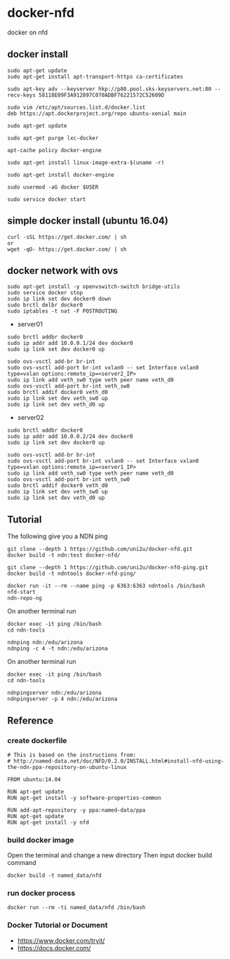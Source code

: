 # docker-nfd
docker on nfd

## docker install

```
sudo apt-get update
sudo apt-get install apt-transport-https ca-certificates

sudo apt-key adv --keyserver hkp://p80.pool.sks-keyservers.net:80 --recv-keys 58118E89F3A912897C070ADBF76221572C52609D

sudo vim /etc/apt/sources.list.d/docker.list
deb https://apt.dockerproject.org/repo ubuntu-xenial main

sudo apt-get update

sudo apt-get purge lxc-docker

apt-cache policy docker-engine

sudo apt-get install linux-image-extra-$(uname -r)

sudo apt-get install docker-engine

sudo usermod -aG docker $USER

sudo service docker start
```

## simple docker install (ubuntu 16.04)

```
curl -sSL https://get.docker.com/ | sh
or
wget -qO- https://get.docker.com/ | sh
```

## docker network with ovs

```
sudo apt-get install -y openvswitch-switch bridge-utils
sudo service docker stop
sudo ip link set dev docker0 down
sudo brctl delbr docker0
sudo iptables -t nat -F POSTROUTING
```

* server01
```
sudo brctl addbr docker0
sudo ip addr add 10.0.0.1/24 dev docker0
sudo ip link set dev docker0 up

sudo ovs-vsctl add-br br-int
sudo ovs-vsctl add-port br-int vxlan0 -- set Interface vxlan0 type=vxlan options:remote_ip=<server2_IP>
sudo ip link add veth_sw0 type veth peer name veth_d0
sudo ovs-vsctl add-port br-int veth_sw0
sudo brctl addif docker0 veth_d0
sudo ip link set dev veth_sw0 up
sudo ip link set dev veth_d0 up
```

* server02
```
sudo brctl addbr docker0
sudo ip addr add 10.0.0.2/24 dev docker0
sudo ip link set dev docker0 up

sudo ovs-vsctl add-br br-int
sudo ovs-vsctl add-port br-int vxlan0 -- set Interface vxlan0 type=vxlan options:remote_ip=<server1_IP>
sudo ip link add veth_sw0 type veth peer name veth_d0
sudo ovs-vsctl add-port br-int veth_sw0
sudo brctl addif docker0 veth_d0
sudo ip link set dev veth_sw0 up
sudo ip link set dev veth_d0 up
```

## Tutorial

The following give you a NDN ping

```
git clone --depth 1 https://github.com/uni2u/docker-nfd.git
docker build -t ndn:test docker-nfd/

git clone --depth 1 https://github.com/uni2u/docker-nfd-ping.git
docker build -t ndntools docker-nfd-ping/

docker run -it --rm --name ping -p 6363:6363 ndntools /bin/bash
nfd-start
ndn-repo-ng
```

On another terminal run

```
docker exec -it ping /bin/bash
cd ndn-tools

ndnping ndn:/edu/arizona
ndnping -c 4 -t ndn:/edu/arizona
```

On another terminal run

```
docker exec -it ping /bin/bash
cd ndn-tools

ndnpingserver ndn:/edu/arizona
ndnpingserver -p 4 ndn:/edu/arizona
```

## Reference

### create dockerfile

```
# This is based on the instructions from:
# http://named-data.net/doc/NFD/0.2.0/INSTALL.html#install-nfd-using-the-ndn-ppa-repository-on-ubuntu-linux

FROM ubuntu:14.04

RUN apt-get update
RUN apt-get install -y software-properties-common

RUN add-apt-repository -y ppa:named-data/ppa
RUN apt-get update
RUN apt-get install -y nfd
```

### build docker image
Open the terminal and change a new directory
Then input docker build command

```
docker build -t named_data/nfd
```

### run docker process

```
docker run --rm -ti named_data/nfd /bin/bash
```

### Docker Tutorial or Document
* https://www.docker.com/tryit/
* https://docs.docker.com/
